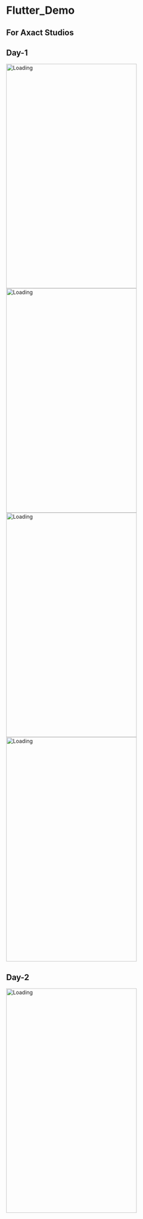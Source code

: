# Flutter_Demo
##  For Axact Studios

## Day-1


 <img src="https://user-images.githubusercontent.com/52829478/93136433-8d87d380-f6f9-11ea-86a4-8c0e7145f250.jpeg" alt="Loading" width="350" height="600"> <img src="https://user-images.githubusercontent.com/52829478/93169254-57227680-f742-11ea-87db-df3faa1a8a26.jpeg" alt="Loading" width="350" height="600"> <img src="https://user-images.githubusercontent.com/52829478/93169252-5558b300-f742-11ea-8df3-42f67521968f.jpeg" alt="Loading" width="350" height="600"> <img src="https://user-images.githubusercontent.com/52829478/93169242-5093ff00-f742-11ea-87ef-fba6474bb717.jpeg" alt="Loading" width="350" height="600">
 
 ## Day-2
 
 
  <img src="https://user-images.githubusercontent.com/52829478/93298855-a4214e00-f811-11ea-9356-ba76a9462bf5.jpeg" alt="Loading" width="350" height="600"> 


